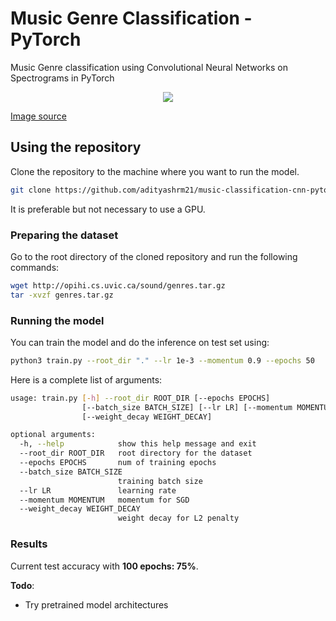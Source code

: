 # Music Genre Classification - PyTorch
Music Genre classification using Convolutional Neural Networks on Spectrograms in PyTorch

<center><img src = "http://tommymullaney.com/img/cnn-diagram.png"></center>

[Image source](http://tommymullaney.com/img/cnn-diagram.png)

## Using the repository

Clone the repository to the machine where you want to run the model.

```bash
git clone https://github.com/adityashrm21/music-classification-cnn-pytorch.git
```
It is preferable but not necessary to use a GPU.

### Preparing the dataset

Go to the root directory of the cloned repository and run the following commands:

```bash
wget http://opihi.cs.uvic.ca/sound/genres.tar.gz
tar -xvzf genres.tar.gz
```

### Running the model

You can train the model and do the inference on test set using:

```bash
python3 train.py --root_dir "." --lr 1e-3 --momentum 0.9 --epochs 50
```
Here is a complete list of arguments:

```bash
usage: train.py [-h] --root_dir ROOT_DIR [--epochs EPOCHS]
                [--batch_size BATCH_SIZE] [--lr LR] [--momentum MOMENTUM]
                [--weight_decay WEIGHT_DECAY]

optional arguments:
  -h, --help            show this help message and exit
  --root_dir ROOT_DIR   root directory for the dataset
  --epochs EPOCHS       num of training epochs
  --batch_size BATCH_SIZE
                        training batch size
  --lr LR               learning rate
  --momentum MOMENTUM   momentum for SGD
  --weight_decay WEIGHT_DECAY
                        weight decay for L2 penalty
```

### Results

Current test accuracy with **100 epochs: 75%**.

**Todo**:

- Try pretrained model architectures
